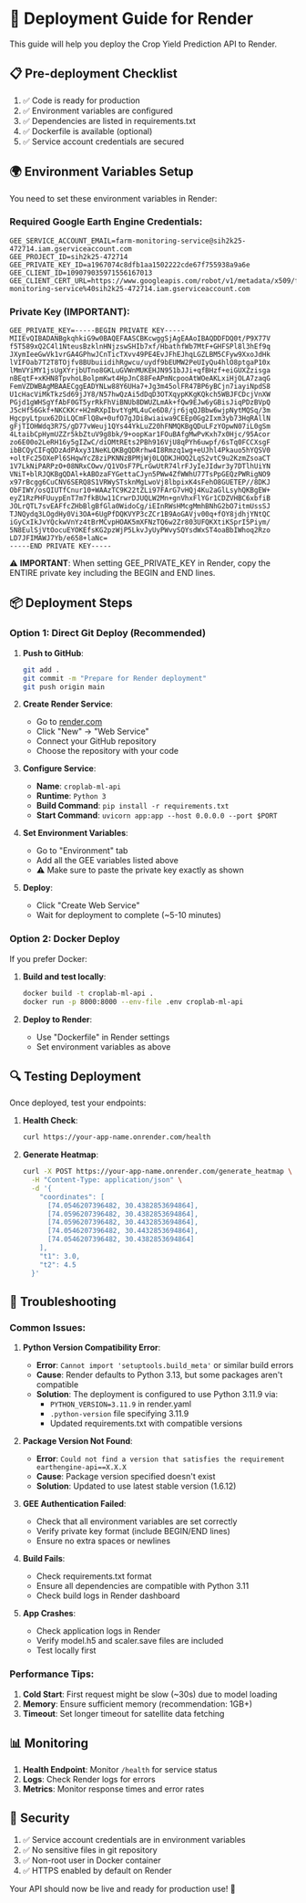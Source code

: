 # 🚀 Deployment Guide for Render

This guide will help you deploy the Crop Yield Prediction API to Render.

## 📋 Pre-deployment Checklist

1. ✅ Code is ready for production
2. ✅ Environment variables are configured
3. ✅ Dependencies are listed in requirements.txt
4. ✅ Dockerfile is available (optional)
5. ✅ Service account credentials are secured

## 🌍 Environment Variables Setup

You need to set these environment variables in Render:

### Required Google Earth Engine Credentials:
```
GEE_SERVICE_ACCOUNT_EMAIL=farm-monitoring-service@sih2k25-472714.iam.gserviceaccount.com
GEE_PROJECT_ID=sih2k25-472714
GEE_PRIVATE_KEY_ID=a1967074c8dfb1aa1502222cde67f755938a9a6e
GEE_CLIENT_ID=109079035971556167013
GEE_CLIENT_CERT_URL=https://www.googleapis.com/robot/v1/metadata/x509/farm-monitoring-service%40sih2k25-472714.iam.gserviceaccount.com
```

### Private Key (IMPORTANT):
```
GEE_PRIVATE_KEY=-----BEGIN PRIVATE KEY-----
MIIEvQIBADANBgkqhkiG9w0BAQEFAASCBKcwggSjAgEAAoIBAQDDFDQ0t/P9X77V
f5T589xQ2C4l1NteusBzklnHNjzswSHIb7xf/HbathfWb7MtF+GHFSPl8l3hEf9q
JXymIeeGwVk1vrGA4GPhwJCnTicTXvv49PE4EvJFhEJhqLGZLBM5CFyw9XxoJdHk
lVIFOab7T2T8TOjfv8BUbuiidihRgwcu/uydf9bEUMW2PeUIyQu4hlO8ptgaP10x
lMmVYiMY1jsUgXYrjbUTno8GKLuGVWnMUKEHJN951bJJi+qfBHzf+eiGUXZzisga
nBEqtF+xKHN8TpvhoLBolpmKwt4HpJnC88FeAPmNcpooAtWOeAKLxiHjOLA7zaqG
FemVZDWBAgMBAAECggEADYNLw88Y6UHa7+Jg3m45olFR47BP6yBCjn7iayiNpdS8
U1cHacViMkTkzSd69jJY8/N57hwQzAi5dDqD3OTXqypKKgKQkch5WBJFCDcjVnXW
PGjd1gWHSgYfAbF0GT5yrRkFhViBNUb8DWUZLmAk+fQw9EJw6yGBisJiqPDzBVpQ
J5cHf56Gkf+NKCKKr+H2mRXpIbvtYgML4uCe6D8/jr6jqQJBbw6wjpNytMQSq/3m
HgcpyLtpux62DiLQCmFlQ8w+0ufO7gJDi8wiaiwa9CEEp0Gg2Ixm3yb73HqRAllN
gFjTIOHWdq3R7S/gD77vWeuj1QYs44YkLuZ20hFNMQKBgQDuLFzYOpwN07iL0gSm
4LtaibCpHymUZZr5kbZtuV9g8bk/9+oopKar1FOuBAfgMwPvKxh7x0Hjc/95Acor
zo6E00o2LeRH16y5gIZwC/diOMtREts2PBh916VjU8qPYh6uwpf/6sTq0FCCXsgF
ibBCQyCIFqQDzAdPAxy31NeKLQKBgQDRrhw4I8Rmzq1wg+eUJhl4Pkauo5hYQSV0
+oltFc25OXePl6SHqwYcZ8ziPKNNzBPMjWj0LQDKJHOQ2LqS2vtC9u2KzmZsoaCT
1V7LkNiPARPzO+08NRxCOwv/Q1VOsF7PLrGwUtR74lrFJyIeJIdwr3y7DTlhUiYN
VNiT+blRJQKBgQDAl+kABOzaFYGettaCJyn5PWw4ZfWWhU77TsPpGEQzPWRigNO9
x97rBcgg6CuCNV6SERQ8S1VRWySTsknMgLwoVj8lbpixK4sFehO8GUETEP//8DKJ
ObFIWY/osQIUTfCnur10+WAAzTC9K22tZLi97FArG7vHQj4Ku2aGlLsyhQKBgEW+
eyZ1RzPHFUuypEnT7m7fkBUw11CrwrDJUQLW2Mn+gnVhxFlYGr1CDZVHBC6xbfiB
JOLrQTL7svEAFfcZHbBlgBfGla0WidoCg/iEInRWsHMcgMmhBNhG2bO7itmUssSJ
TJNQydq3LOgdHy0Vi3OA+6UgPfDQKVYP3cZCr1B9AoGAVjv00q+fOY8jdhjYNtQC
iGyCxIkJvYQckwVnYz4tBrMCvpHOAK5mXFNzTQ6w2Zr803UFQKXtiKSprI5Piym/
5N8EulSjVtOocuEYOKEfsKG2pzWjP5LkvJyUyPWvySQYsdWxST4oaBbIWhoq2Rzo
LD7JFIMAWJ7Yb/e658+laNc=
-----END PRIVATE KEY-----
```

⚠️ **IMPORTANT**: When setting GEE_PRIVATE_KEY in Render, copy the ENTIRE private key including the BEGIN and END lines.

## 📦 Deployment Steps

### Option 1: Direct Git Deploy (Recommended)

1. **Push to GitHub**:
   ```bash
   git add .
   git commit -m "Prepare for Render deployment"
   git push origin main
   ```

2. **Create Render Service**:
   - Go to [render.com](https://render.com)
   - Click "New" → "Web Service"
   - Connect your GitHub repository
   - Choose the repository with your code

3. **Configure Service**:
   - **Name**: `croplab-ml-api`
   - **Runtime**: `Python 3`
   - **Build Command**: `pip install -r requirements.txt`
   - **Start Command**: `uvicorn app:app --host 0.0.0.0 --port $PORT`

4. **Set Environment Variables**:
   - Go to "Environment" tab
   - Add all the GEE variables listed above
   - ⚠️ Make sure to paste the private key exactly as shown

5. **Deploy**:
   - Click "Create Web Service"
   - Wait for deployment to complete (~5-10 minutes)

### Option 2: Docker Deploy

If you prefer Docker:

1. **Build and test locally**:
   ```bash
   docker build -t croplab-ml-api .
   docker run -p 8000:8000 --env-file .env croplab-ml-api
   ```

2. **Deploy to Render**:
   - Use "Dockerfile" in Render settings
   - Set environment variables as above

## 🔍 Testing Deployment

Once deployed, test your endpoints:

1. **Health Check**:
   ```bash
   curl https://your-app-name.onrender.com/health
   ```

2. **Generate Heatmap**:
   ```bash
   curl -X POST https://your-app-name.onrender.com/generate_heatmap \
     -H "Content-Type: application/json" \
     -d '{
       "coordinates": [
         [74.0546207396482, 30.4382853694864],
         [74.0596207396482, 30.4382853694864], 
         [74.0596207396482, 30.4432853694864],
         [74.0546207396482, 30.4432853694864],
         [74.0546207396482, 30.4382853694864]
       ],
       "t1": 3.0,
       "t2": 4.5
     }'
   ```

## 🚨 Troubleshooting

### Common Issues:

1. **Python Version Compatibility Error**:
   - **Error**: `Cannot import 'setuptools.build_meta'` or similar build errors
   - **Cause**: Render defaults to Python 3.13, but some packages aren't compatible
   - **Solution**: The deployment is configured to use Python 3.11.9 via:
     - `PYTHON_VERSION=3.11.9` in render.yaml 
     - `.python-version` file specifying 3.11.9
     - Updated requirements.txt with compatible versions

2. **Package Version Not Found**:
   - **Error**: `Could not find a version that satisfies the requirement earthengine-api==X.X.X`
   - **Cause**: Package version specified doesn't exist
   - **Solution**: Updated to use latest stable version (1.6.12)

3. **GEE Authentication Failed**:
   - Check that all environment variables are set correctly
   - Verify private key format (include BEGIN/END lines)
   - Ensure no extra spaces or newlines

4. **Build Fails**:
   - Check requirements.txt format
   - Ensure all dependencies are compatible with Python 3.11
   - Check build logs in Render dashboard

5. **App Crashes**:
   - Check application logs in Render
   - Verify model.h5 and scaler.save files are included
   - Test locally first

### Performance Tips:

1. **Cold Start**: First request might be slow (~30s) due to model loading
2. **Memory**: Ensure sufficient memory (recommendation: 1GB+)
3. **Timeout**: Set longer timeout for satellite data fetching

## 📊 Monitoring

1. **Health Endpoint**: Monitor `/health` for service status
2. **Logs**: Check Render logs for errors
3. **Metrics**: Monitor response times and error rates

## 🔐 Security

1. ✅ Service account credentials are in environment variables
2. ✅ No sensitive files in git repository
3. ✅ Non-root user in Docker container
4. ✅ HTTPS enabled by default on Render

Your API should now be live and ready for production use! 🎉